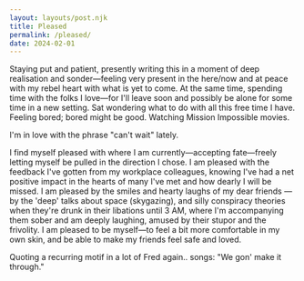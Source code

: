 ```yaml
---
layout: layouts/post.njk
title: Pleased
permalink: /pleased/
date: 2024-02-01
---
```

Staying put and patient, presently writing this in a moment of deep realisation and sonder—feeling very present in the here/now and at peace with my rebel heart with what is yet to come. At the same time, spending time with the folks I love—for I'll leave soon and possibly be alone for some time in a new setting. Sat wondering what to do with all this free time I have. Feeling bored; bored might be good. Watching Mission Impossible movies. 

I'm in love with the phrase "can't wait" lately.

I find myself pleased with where I am currently—accepting fate—freely letting myself be pulled in the direction I chose. I am pleased with the feedback I've gotten from my workplace colleagues, knowing I've had a net positive impact in the hearts of many I've met and how dearly I will be missed. I am pleased by the smiles and hearty laughs of my dear friends — by the 'deep' talks about space (skygazing), and silly conspiracy theories when they're drunk in their libations until 3 AM, where I'm accompanying them sober and am deeply laughing, amused by their stupor and the frivolity. I am pleased to be myself—to feel a bit more comfortable in my own skin, and be able to make my friends feel safe and loved.

Quoting a recurring motif in a lot of Fred again.. songs: "We gon' make it through."